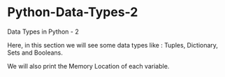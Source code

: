 # Python-Data-Types-2
Data Types in Python - 2

Here, in this section we will see some data types like : Tuples, Dictionary, Sets and Booleans.

We will also print the Memory Location of each variable.

